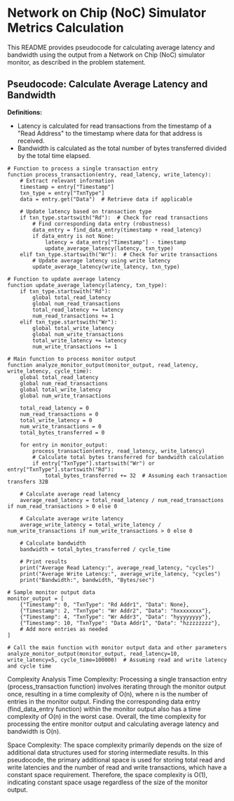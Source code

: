 # Network on Chip (NoC) Simulator Metrics Calculation

This README provides pseudocode for calculating average latency and bandwidth using the output from a Network on Chip (NoC) simulator monitor, as described in the problem statement.

## Pseudocode: Calculate Average Latency and Bandwidth

**Definitions:**
- Latency is calculated for read transactions from the timestamp of a "Read Address" to the timestamp where data for that address is received.
- Bandwidth is calculated as the total number of bytes transferred divided by the total time elapsed.

```plaintext
# Function to process a single transaction entry
function process_transaction(entry, read_latency, write_latency):
    # Extract relevant information
    timestamp = entry["Timestamp"]
    txn_type = entry["TxnType"]
    data = entry.get("Data")  # Retrieve data if applicable

    # Update latency based on transaction type
    if txn_type.startswith("Rd"):  # Check for read transactions
        # Find corresponding data entry (robustness)
        data_entry = find_data_entry(timestamp + read_latency)
        if data_entry is not None:
            latency = data_entry["Timestamp"] - timestamp
            update_average_latency(latency, txn_type)
    elif txn_type.startswith("Wr"):  # Check for write transactions
        # Update average latency using write latency
        update_average_latency(write_latency, txn_type)

# Function to update average latency
function update_average_latency(latency, txn_type):
    if txn_type.startswith("Rd"):
        global total_read_latency
        global num_read_transactions
        total_read_latency += latency
        num_read_transactions += 1
    elif txn_type.startswith("Wr"):
        global total_write_latency
        global num_write_transactions
        total_write_latency += latency
        num_write_transactions += 1

# Main function to process monitor output
function analyze_monitor_output(monitor_output, read_latency, write_latency, cycle_time):
    global total_read_latency
    global num_read_transactions
    global total_write_latency
    global num_write_transactions

    total_read_latency = 0
    num_read_transactions = 0
    total_write_latency = 0
    num_write_transactions = 0
    total_bytes_transferred = 0

    for entry in monitor_output:
        process_transaction(entry, read_latency, write_latency)
        # Calculate total bytes transferred for bandwidth calculation
        if entry["TxnType"].startswith("Wr") or entry["TxnType"].startswith("Rd"):
            total_bytes_transferred += 32  # Assuming each transaction transfers 32B

    # Calculate average read latency
    average_read_latency = total_read_latency / num_read_transactions if num_read_transactions > 0 else 0

    # Calculate average write latency
    average_write_latency = total_write_latency / num_write_transactions if num_write_transactions > 0 else 0

    # Calculate bandwidth
    bandwidth = total_bytes_transferred / cycle_time

    # Print results
    print("Average Read Latency:", average_read_latency, "cycles")
    print("Average Write Latency:", average_write_latency, "cycles")
    print("Bandwidth:", bandwidth, "Bytes/sec")

# Sample monitor output data
monitor_output = [
    {"Timestamp": 0, "TxnType": "Rd Addr1", "Data": None},
    {"Timestamp": 2, "TxnType": "Wr Addr2", "Data": "hxxxxxxxx"},
    {"Timestamp": 4, "TxnType": "Wr Addr3", "Data": "hyyyyyyyy"},
    {"Timestamp": 10, "TxnType": "Data Addr1", "Data": "hzzzzzzzz"},
    # Add more entries as needed
]

# Call the main function with monitor output data and other parameters
analyze_monitor_output(monitor_output, read_latency=10, write_latency=5, cycle_time=100000)  # Assuming read and write latency and cycle time
```


Complexity Analysis
Time Complexity:
Processing a single transaction entry (process_transaction function) involves iterating through the monitor output once, resulting in a time complexity of O(n), where n is the number of entries in the monitor output.
Finding the corresponding data entry (find_data_entry function) within the monitor output also has a time complexity of O(n) in the worst case.
Overall, the time complexity for processing the entire monitor output and calculating average latency and bandwidth is O(n).

Space Complexity:
The space complexity primarily depends on the size of additional data structures used for storing intermediate results.
In this pseudocode, the primary additional space is used for storing total read and write latencies and the number of read and write transactions, which have a constant space requirement.
Therefore, the space complexity is O(1), indicating constant space usage regardless of the size of the monitor output.
